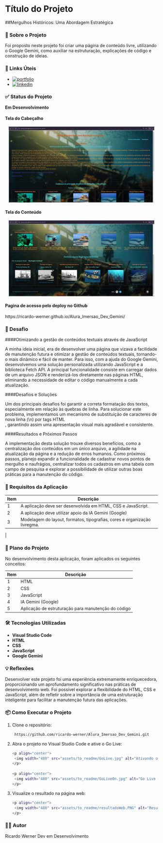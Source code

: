 # Título do Projeto

  ##Mergulhos Históricos: Uma Abordagem Estratégica


### 📜 Sobre o Projeto

Foi proposto neste projeto foi criar uma página de conteúdo livre, utilizando o Google Gemini, como auxiliar na estruturação, explicações de código e construção de ideias.

### 🔗 Links Úteis

- [![portfolio](https://img.shields.io/badge/portfolio-000?style=for-the-badge&logo=ko-fi&logoColor=white)](https://www.github.com/ricardo-werner)
- [![linkedin](https://img.shields.io/badge/linkedin-0A66C2?style=for-the-badge&logo=linkedin&logoColor=white)](https://linkedin.com/in/ricardo-werner)

### ✅ Status do Projeto

**Em Desenvolvimento**


#### Tela do Cabeçalho

<p align="center">
  <img width="480" src="./assets/to_readme/tela1.PNG" alt="Tela Inicial">
</p>

#### Tela do Conteúdo

<p align="center">
  <img width="480" src="./assets/to_readme/tela2.PNG" alt="Tela Inicial">
</p>

#### Pagina de acesso pelo deploy no Github

<p>
  https://ricardo-werner.github.io/Alura_Imersao_Dev_Gemini/
</p>

### 🧩 Desafio

####Otimizando a gestão de conteúdos textuais através de JavaScript

A minha ideia inicial, era de desenvolver uma página que vizava a facilidade de manutenção futura e otimizar a gestão de conteúdos textuais, tornando-o mais dinâmico e fácil de manter. Para isso, com a ajuda do Google Gemini, desenvolvemos uma solução personalizada utilizando JavaScript e a biblioteca Fetch API. A principal funcionalidade consiste em carregar dados de um arquivo JSON e renderizá-los diretamente nas páginas HTML, eliminando a necessidade de editar o código manualmente a cada atualização.

####Desafios e Soluções

Um dos principais desafios foi garantir a correta formatação dos textos, especialmente em relação às quebras de linha. Para solucionar este problema, implementamos um mecanismo de substituição de caracteres de nova linha (\n) por tags HTML <br>, garantindo assim uma apresentação visual mais agradável e consistente.

####Resultados e Próximos Passos

A implementação desta solução trouxe diversos benefícios, como a centralização dos conteúdos em um único arquivo, a agilidade na atualização da página e a redução de erros humanos. Como próximos passos, planejo expandir a funcionalidade de cadastrar novos pontos de mergulho e naufrágios, centralizar todos os cadastros em uma tabela com campo de pesquisa e explorar a possibilidade de utilizar outras boas práticas para a manutenção do código.

### 📝 Requisitos da Aplicação

| Item | Descrição                                                                 |
| ---- | ------------------------------------------------------------------------- |
| 1    | A aplicação deve ser desenvolvida em HTML, CSS e JavaScript.              |
| 2    | A aplicação deve utilizar apoio da IA Gemini (Google)                     |
| 3    | Modelagem do layout, formatos, tipografias, cores e organização livregma. |

|

### 🚀 Plano do Projeto

No desenvolvimento desta aplicação, foram aplicados os seguintes conceitos:

| Item | Descrição                                           |
| ---- | --------------------------------------------------- |
| 1    | HTML                                                |
| 2    | CSS                                                 |
| 3    | JavaScript                                          |
| 4    | IA Gemini (Google)                                  |
| 5    | Aplicação de estruturação para manutenção do código |

### 🛠 Tecnologias Utilizadas

- **Visual Studio Code**
- **HTML**
- **CSS**
- **JavaScript**
- **Google Gemini**

### 💡 Reflexões

Desenvolver este projeto foi uma experiência extremamente enriquecedora, proporcionando um aprofundamento significativo nas práticas de desenvolvimento web. Foi possível explorar a flexibilidade do HTML, CSS e JavaScript, além de refletir sobre a importância de uma estruturação inteligente para facilitar a manutenção futura das aplicações.

### 📦 Como Executar o Projeto

1. Clone o repositório:

   ```bash
    https://github.com/ricardo-werner/Alura_Imersao_Dev_Gemini.git

   ```

2. Abra o projeto no Visual Studio Code e ative o Go Live:

   ```bash
   <p align="center">
    <img width="480" src="assets/to_readme/GoLive.jpg" alt="Ativando o Go Live">
   </p>

   <p align="center">
    <img width="480" src="assets/to_readme/GoLiveOn.jpg" alt="Go Live ativado">
   </p>

   ```

3. Visualize o resultado na página web:

   ```bash
   <p align="center">
    <img width="480" src="assets/to_readme/resultadoWeb.PNG" alt="Resultado na Web">
   </p>
   ```

### 🙋‍♂️ Autor

Ricardo Werner
Dev em Desenvolvimento
